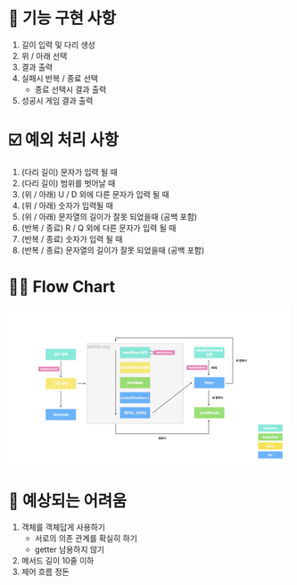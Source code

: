 📄 기능 구현 사항
=
1. 길이 입력 및 다리 생성
2. 위 / 아래 선택
3. 결과 출력
4. 실패시 반복 / 종료 선택
    - 종료 선택시 결과 출력
5. 성공시 게임 결과 출력

☑️ 예외 처리 사항
=
1. (다리 길이) 문자가 입력 될 때
2. (다리 길이) 범위를 벗어날 때
3. (위 / 아래) U / D 외에 다른 문자가 입력 될 때
4. (위 / 아래) 숫자가 입력될 때
5. (위 / 아래) 문자열의 길이가 잘못 되었을때 (공백 포함)
6. (반복 / 종료) R / Q 외에 다른 문자가 입력 될 때
7. (반복 / 종료) 숫자가 입력 될 때
8. (반복 / 종료) 문자열의 길이가 잘못 되었을때 (공백 포함)

# 👩‍💻 Flow Chart
![flow chart img](./images/flowChart.png)

🤯 예상되는 어려움
=
1. 객체를 객체답게 사용하기
   - 서로의 의존 관계를 확실히 하기
   - getter 남용하지 않기
2. 메서드 길이 10줄 이하
3. 제어 흐름 정돈